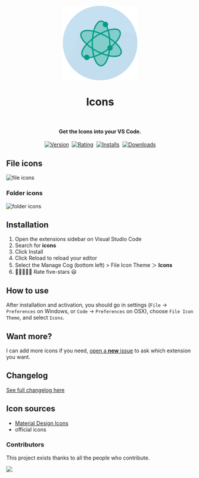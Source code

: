 <h1 align="center">
  <br>
    <img src="https://github.com/tal7aouy/vscode-icons/raw/HEAD/icon.png" alt="logo" width="200">
  <br><br>
  Icons
  <br>
  <br>
</h1>

<h4 align="center">Get the Icons into your VS Code.</h4>

<p align="center">
    <a href="https://marketplace.visualstudio.com/items?itemName=tal7aouy.icons"><img src="https://vsmarketplacebadge.apphb.com/version-short/tal7aouy.icons.svg?style=for-the-badge&colorA=252526&colorB=43A047&label=VERSION" alt="Version"></a>&nbsp;
    <a href="https://marketplace.visualstudio.com/items?itemName=tal7aouy.icons"><img src="https://vsmarketplacebadge.apphb.com/rating-short/tal7aouy.icons.svg?style=for-the-badge&colorA=252526&colorB=43A047&label=Rating" alt="Rating"></a>&nbsp;
    <a href="https://marketplace.visualstudio.com/items?itemName=tal7aouy.icons"><img src="https://vsmarketplacebadge.apphb.com/installs-short/tal7aouy.icons.svg?style=for-the-badge&colorA=252526&colorB=43A047&label=Installs" alt="Installs"></a>&nbsp;
    <a href="https://marketplace.visualstudio.com/items?itemName=tal7aouy.icons"><img src="https://vsmarketplacebadge.apphb.com/downloads-short/tal7aouy.icons.svg?style=for-the-badge&colorA=252526&colorB=43A047&label=Downloads" alt="Downloads"></a>
</p>

## File icons

<img src="https://github.com/tal7aouy/vscode-icons/raw/HEAD/images/fileIcons.png" alt="file icons">

### Folder icons

<img src="https://github.com/tal7aouy/vscode-icons/raw/HEAD/images/folderIcons.png" alt="folder icons">

## Installation

1. Open the extensions sidebar on Visual Studio Code
1. Search for **icons**
1. Click Install
1. Click Reload to reload your editor
1. Select the Manage Cog (bottom left) > File Icon Theme ＞ **Icons**
1. 🌟🌟🌟🌟🌟 Rate five-stars 😃

## How to use

After installation and activation, you should go in settings (`File` → `Preferences` on Windows, or `Code` → `Preferences` on OSX), choose `File Icon Theme`, and select `Icons`.

## Want more?

I can add more icons if you need, [open a **new** issue](https://github.com/tal7aouy/vscode-icons/issues) to ask which extension you want.

## Changelog

[See full changelog here](https://github.com/tal7aouy/vscode-icons/blob/master/CHANGELOG.md)

## Icon sources

- [Material Design Icons](https://materialdesignicons.com/)
- official icons

### Contributors

This project exists thanks to all the people who contribute.

<a href="https://github.com/tal7aouy/vscode-icons/graphs/contributors">
<img src="https://contrib.rocks/image?repo=tal7aouy/vscode-icons"/>

</a>
